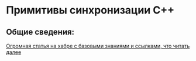 # Примитивы синхронизации C++

## Общие сведения:

[Огромная статья на хабре с базовыми знаниями и ссылками, что читать далее](https://habr.com/ru/company/otus/blog/549814/)
